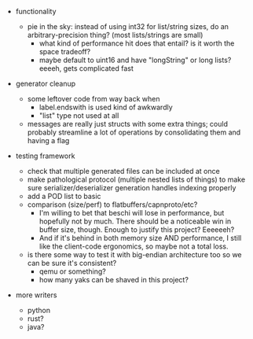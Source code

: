 * functionality
    - pie in the sky: instead of using int32 for list/string sizes, do an arbitrary-precision thing? (most lists/strings are small)
        - what kind of performance hit does that entail? is it worth the space tradeoff?
        - maybe default to uint16 and have "longString" or long lists? eeeeh, gets complicated fast

* generator cleanup
    - some leftover code from way back when
        - label.endswith is used kind of awkwardly
        - "list" type not used at all
    - messages are really just structs with some extra things; could probably streamline a lot of operations by consolidating them and having a flag

* testing framework
    - check that multiple generated files can be included at once
    - make pathological protocol (multiple nested lists of things) to make sure serializer/deserializer generation handles indexing properly
    - add a POD list to basic
    - comparison (size/perf) to flatbuffers/capnproto/etc?
        - I'm willing to bet that beschi will lose in performance, but hopefully not by much. There should be a noticeable win in buffer size, though. Enough to justify this project? Eeeeeeh? 
        - And if it's behind in both memory size AND performance, I still like the client-code ergonomics, so maybe not a total loss. 
    - is there some way to test it with big-endian architecture too so we can be sure it's consistent? 
        - qemu or something?
        - how many yaks can be shaved in this project?

* more writers
    * python
    * rust?
    * java?
